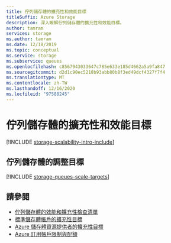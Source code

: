 ```yaml
---
title: 佇列儲存體的擴充性和效能目標
titleSuffix: Azure Storage
description: 深入瞭解佇列儲存體的擴充性和效能目標。
author: tamram
services: storage
ms.author: tamram
ms.date: 12/18/2019
ms.topic: conceptual
ms.service: storage
ms.subservice: queues
ms.openlocfilehash: c8567943033647c785e633e185d4662a5a9fa847
ms.sourcegitcommit: d2d1c90ec5218b93abb80b8f3ed49dcf4327f7f4
ms.translationtype: MT
ms.contentlocale: zh-TW
ms.lasthandoff: 12/16/2020
ms.locfileid: "97588245"
---
```

# <a name="scalability-and-performance-targets-for-queue-storage"></a>佇列儲存體的擴充性和效能目標

[!INCLUDE [storage-scalability-intro-include](../../../includes/storage-scalability-intro-include.md)]

## <a name="scale-targets-for-queue-storage"></a>佇列儲存體的調整目標

[!INCLUDE [storage-queues-scale-targets](../../../includes/storage-queues-scale-targets.md)]

## <a name="see-also"></a>請參閱

- [佇列儲存體的效能和擴充性檢查清單](storage-performance-checklist.md)
- [標準儲存體帳戶的擴充性目標](../common/scalability-targets-standard-account.md)
- [Azure 儲存體資源提供者的擴充性目標](../common/scalability-targets-resource-provider.md)
- [Azure 訂用帳戶限制與配額](../../azure-resource-manager/management/azure-subscription-service-limits.md)
